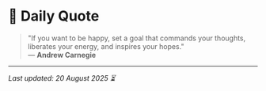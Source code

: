 # 📜 Daily Quote

> "If you want to be happy, set a goal that commands your thoughts, liberates your energy, and inspires your hopes."  
> — **Andrew Carnegie**

---

_Last updated: 20 August 2025 ⏳_
